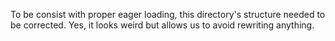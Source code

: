 To be consist with proper eager loading, this directory's
structure needed to be corrected. Yes, it looks weird but allows us to 
avoid rewriting anything.